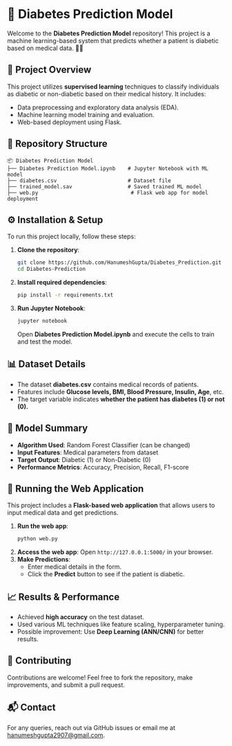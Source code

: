# 🏥 Diabetes Prediction Model

Welcome to the **Diabetes Prediction Model** repository! This project is a machine learning-based system that predicts whether a patient is diabetic based on medical data. 🔬💉

## 📌 Project Overview
This project utilizes **supervised learning** techniques to classify individuals as diabetic or non-diabetic based on their medical history. It includes:
- Data preprocessing and exploratory data analysis (EDA).
- Machine learning model training and evaluation.
- Web-based deployment using Flask.

## 📂 Repository Structure
```
📦 Diabetes Prediction Model
├── Diabetes Prediction Model.ipynb    # Jupyter Notebook with ML model
├── diabetes.csv                       # Dataset file
├── trained_model.sav                  # Saved trained ML model
├── web.py                              # Flask web app for model deployment
```

## ⚙️ Installation & Setup
To run this project locally, follow these steps:

1. **Clone the repository**:
   ```bash
   git clone https://github.com/HanumeshGupta/Diabetes_Prediction.git
   cd Diabetes-Prediction
   ```

2. **Install required dependencies**:
   ```bash
   pip install -r requirements.txt
   ```

3. **Run Jupyter Notebook**:
   ```bash
   jupyter notebook
   ```
   Open **Diabetes Prediction Model.ipynb** and execute the cells to train and test the model.

## 📊 Dataset Details
- The dataset **diabetes.csv** contains medical records of patients.
- Features include **Glucose levels, BMI, Blood Pressure, Insulin, Age**, etc.
- The target variable indicates **whether the patient has diabetes (1) or not (0).**

## 🧠 Model Summary
- **Algorithm Used**: Random Forest Classifier (can be changed)
- **Input Features**: Medical parameters from dataset
- **Target Output**: Diabetic (1) or Non-Diabetic (0)
- **Performance Metrics**: Accuracy, Precision, Recall, F1-score

## 🚀 Running the Web Application
This project includes a **Flask-based web application** that allows users to input medical data and get predictions.

1. **Run the web app**:
   ```bash
   python web.py
   ```
2. **Access the web app**:
   Open `http://127.0.0.1:5000/` in your browser.
3. **Make Predictions**:
   - Enter medical details in the form.
   - Click the **Predict** button to see if the patient is diabetic.

## 📈 Results & Performance
- Achieved **high accuracy** on the test dataset.
- Used various ML techniques like feature scaling, hyperparameter tuning.
- Possible improvement: Use **Deep Learning (ANN/CNN)** for better results.

## 🤝 Contributing
Contributions are welcome! Feel free to fork the repository, make improvements, and submit a pull request.

## 📬 Contact
For any queries, reach out via GitHub issues or email me at [hanumeshgupta2907@gmail.com](mailto:hanumeshgupta2907@gmail.com).
